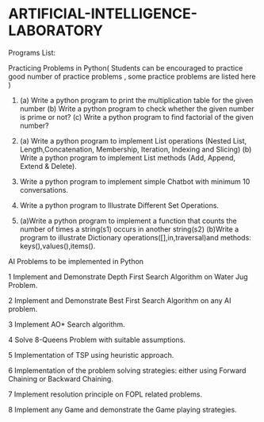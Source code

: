 # ARTIFICIAL-INTELLIGENCE-LABORATORY

Programs List: 

Practicing Problems in Python( Students can be encouraged to practice good number of practice 
problems , some practice problems are listed here ) 
1. (a) Write a python program to print the multiplication table for the given number 
   (b) Write a python program to check whether the given number is prime or not? 
   (c) Write a python program to find factorial of the given number?
   
2. (a) Write a python program to implement List operations (Nested List, Length,Concatenation, Membership, Iteration, Indexing and Slicing) 
   (b) Write a python program to implement List methods (Add, Append, Extend & Delete).
   
3. Write a python program to implement simple Chatbot with minimum 10 conversations.
   
4. Write a python program to Illustrate Different Set Operations.
    
5. (a)Write a python program to implement a function that counts the number of times a string(s1) occurs in another string(s2) 
   (b)Write a program to illustrate Dictionary operations([],in,traversal)and methods: keys(),values(),items().

   
AI  Problems to be implemented in Python 

   1 Implement and Demonstrate Depth First Search Algorithm on Water Jug Problem.

   2 Implement and Demonstrate Best First Search Algorithm on any AI problem.

   3 Implement AO* Search algorithm. 

   4 Solve 8-Queens Problem with suitable assumptions.

   5 Implementation of TSP using heuristic approach.

   6 Implementation of the problem solving strategies: either using Forward Chaining or Backward Chaining.

   7 Implement resolution principle on FOPL related problems.

   8 Implement any Game and demonstrate the Game playing strategies.
